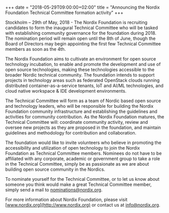 +++
date = "2018-05-29T09:00:00+02:00"
title = "Announcing the Nordix Foundation Technical Committee formation
activity"
+++

Stockholm – 29th of May, 2018 - The Nordix Foundation is recruiting
candidates to form the inaugural Technical Committee who will be tasked
with establishing community governance for the foundation during 2018.
The nomination period will remain open until the 8th of June, though the
Board of Directors may begin appointing the first few Technical
Committee members as soon as the 4th.

The Nordix Foundation aims to cultivate an environment for open source
technology incubation, to enable and promote the development and use of
open source technologies, making these technologies accessible to the
broader Nordic technical community.  The foundation intends to support
projects in technology areas such as federated OpenStack clouds running
distributed container-as-a-service tenants, IoT and AI/ML technologies,
and cloud native workspace & IDE development environments.

The Technical Committee will form as a team of Nordic based open source
and technology leaders, who will be responsible for building the Nordix
Foundation community infrastructure and establishing the guidelines and
activities for community contribution.  As the Nordix Foundation
matures, the Technical Committee will: coordinate community activity,
review and oversee new projects as they are proposed in the foundation,
and maintain guidelines and methodology for contribution and collaboration.

The foundation would like to invite volunteers who believe in promoting
the accessibility and utilization of open technology to join the Nordix
Foundation as Technical Committee members. Nominees do not have to be
affiliated with any corporate, academic or government group to take a
role in the Technical Committee, simply be as passionate as we are about
building open source community in the Nordics.

To nominate yourself for the Technical Committee, or to let us know
about someone you think would make a great Technical Committee member,
simply send a mail to
[nominations@nordix.org](mailto:nominations@nordix.org).

For more information about Nordix Foundation, please visit
[www.nordix.org](http://www.nordix.org) or contact us at
[info@nordix.org](mailto:info@nordix.org).
